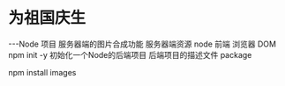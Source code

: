 # 为祖国庆生
---Node 项目
   服务器端的图片合成功能 服务器端资源  node
   前端 浏览器  DOM 
   npm init -y 初始化一个Node的后端项目
   后端项目的描述文件   package

   npm install images